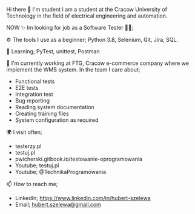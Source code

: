 Hi there 👋
I'm student I am a student at the Cracow University of Technology in the field of electrical engineering and automation.

NOW 
✨ Im looking for job as a Software Tester 👨‍💻;

⚙️ The tools I use as a beginner; Python 3.8, Selenium, Git, Jira, SQL.

🌱 Learning; PyTest, unittest, Postman

🏢 I'm currently working at FTG, Cracow e-commerce company where we implement the WMS system.
In the team I care about;
- Functional tests
- E2E tests
- Integration test
- Bug reporting
- Reading system documentation
- Creating training files
- System configuration as required

🌍 I visit often;
- testerzy.pl
- testuj.pl
- pwicherski.gitbook.io/testowanie-oprogramowania
- Youtube; testuj.pl
- Youtube; @TechnikaProgramowania


📫 How to reach me;
- LinkedIn; https://www.linkedin.com/in/hubert-szelewa
- Email; hubert.szelewa@gmail.com


<!---
hubert-afk/hubert-afk is a ✨ special ✨ repository because its `README.md` (this file) appears on your GitHub profile.
You can click the Preview link to take a look at your changes.
--->
